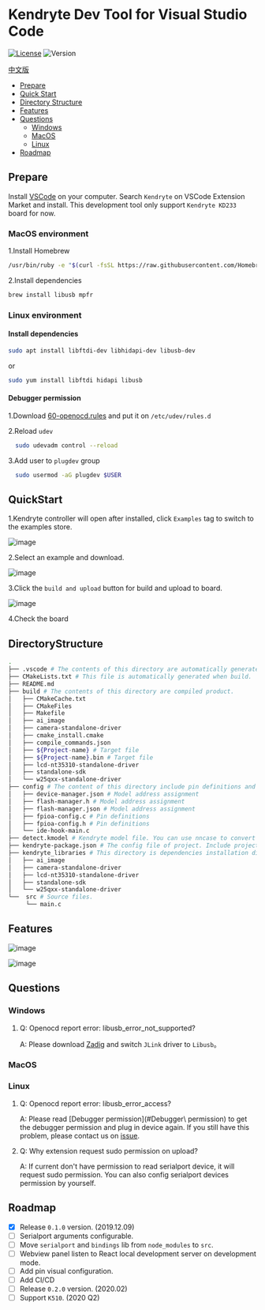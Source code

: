 # Kendryte Dev Tool for Visual Studio Code

[![License](https://img.shields.io/badge/license-Apache%202-blue)](https://raw.githubusercontent.com/kendryte/Kendryte-dev-extension/master/LICENSE)
![Version](https://img.shields.io/badge/Version-0.1.0-green)

[中文版](https://raw.githubusercontent.com/kendryte/Kendryte-dev-extension/master/README.md)

- [Prepare](#Prepare)
- [Quick Start](#QuickStart)
- [Directory Structure](#DirectoryStructure)
- [Features](#Features)
- [Questions](#Questions)
  - [Windows](#Windows)
  - [MacOS](#MacOS)
  - [Linux](#Linux)
- [Roadmap](#Roadmap)

## Prepare

Install [VSCode](https://code.visualstudio.com/) on your computer. Search `Kendryte` on VSCode Extension Market and install. This development tool only support `Kendryte KD233` board for now.

### MacOS environment

1.Install Homebrew

``` bash
/usr/bin/ruby -e "$(curl -fsSL https://raw.githubusercontent.com/Homebrew/install/master/install)"
```

2.Install dependencies

``` bash
brew install libusb mpfr
```

### Linux environment

#### Install dependencies

``` bash
sudo apt install libftdi-dev libhidapi-dev libusb-dev
```

or

``` bash
sudo yum install libftdi hidapi libusb
```

#### Debugger permission

1.Download [60-openocd.rules](https://mirrors-kendryte.s3.cn-northwest-1.amazonaws.com.cn/60-openocd.rules) and put it on `/etc/udev/rules.d`

2.Reload `udev`

  ``` bash
    sudo udevadm control --reload
  ```

3.Add user to `plugdev` group

  ``` bash
    sudo usermod -aG plugdev $USER
  ```

## QuickStart

1.Kendryte controller will open after installed, click `Examples` tag to switch to the examples store.

![image](https://raw.githubusercontent.com/kendryte/Kendryte-dev-extension/master/resources/readme/en/quick-start/quick-1.png)

2.Select an example and download.

![image](https://raw.githubusercontent.com/kendryte/Kendryte-dev-extension/master/resources/readme/en/quick-start/quick-2.png)

3.Click the `build and upload` button for build and upload to board.

![image](https://raw.githubusercontent.com/kendryte/Kendryte-dev-extension/master/resources/readme/en/quick-start/quick-3.png)

4.Check the board

## DirectoryStructure

``` Bash  
.
├── .vscode # The contents of this directory are automatically generated, include debug option, build commands and extension's config.
├── CMakeLists.txt # This file is automatically generated when build.
├── README.md
├── build # The contents of this directory are compiled product.
│   ├── CMakeCache.txt
│   ├── CMakeFiles
│   ├── Makefile
│   ├── ai_image
│   ├── camera-standalone-driver
│   ├── cmake_install.cmake
│   ├── compile_commands.json
│   ├── ${Project-name} # Target file
│   ├── ${Project-name}.bin # Target file
│   ├── lcd-nt35310-standalone-driver
│   ├── standalone-sdk
│   └── w25qxx-standalone-driver
├── config # The content of this directory include pin definitions and model address assignment. It can be overwrited.
│   ├── device-manager.json # Model address assignment
│   ├── flash-manager.h # Model address assignment
│   ├── flash-manager.json # Model address assignment
│   ├── fpioa-config.c # Pin definitions
│   ├── fpioa-config.h # Pin definitions
│   └── ide-hook-main.c
├── detect.kmodel # Kendryte model file. You can use nncase to convert tensorflow lite model to kmodel.
├── kendryte-package.json # The config file of project. Include project name, source files and so on. It can be overwrited.
├── kendryte_libraries # This directory is dependencies installation directory. All of dependencies will download on this directory. You shouldn't modify the contents of this directory most of the time.
│   ├── ai_image
│   ├── camera-standalone-driver
│   ├── lcd-nt35310-standalone-driver
│   ├── standalone-sdk
│   └── w25qxx-standalone-driver
└──  src # Source files.
     └── main.c
```

## Features

![image](https://raw.githubusercontent.com/kendryte/Kendryte-dev-extension/master/resources/readme/en/full-screen.png)

![image](https://raw.githubusercontent.com/kendryte/Kendryte-dev-extension/master/resources/readme/en/status-bar.png)

## Questions

### Windows

1. Q: Openocd report error: libusb_error_not_supported?

    A: Please download [Zadig](https://zadig.akeo.ie/) and switch `JLink` driver to `Libusb`。

### MacOS

### Linux

1. Q: Openocd report error: libusb_error_access?

    A: Please read [Debugger permission](#Debugger\ permission) to get the debugger permission and plug in device again. If you still have this problem, please contact us on [issue](https://github.com/kendryte/Kendryte-dev-extension/issues).

2. Q: Why extension request sudo permission on upload?

    A: If current don't have permission to read serialport device, it will request sudo permission. You can also config serialport devices permission by yourself.

## Roadmap

- [x] Release `0.1.0` version. (2019.12.09)
- [ ] Serialport arguments configurable.
- [ ] Move `serialport` and `bindings` lib from `node_modules` to `src`.
- [ ] Webview panel listen to React local development server on development mode.
- [ ] Add pin visual configuration.
- [ ] Add CI/CD
- [ ] Release `0.2.0` version. (2020.02)
- [ ] Support `K510`. (2020 Q2)
